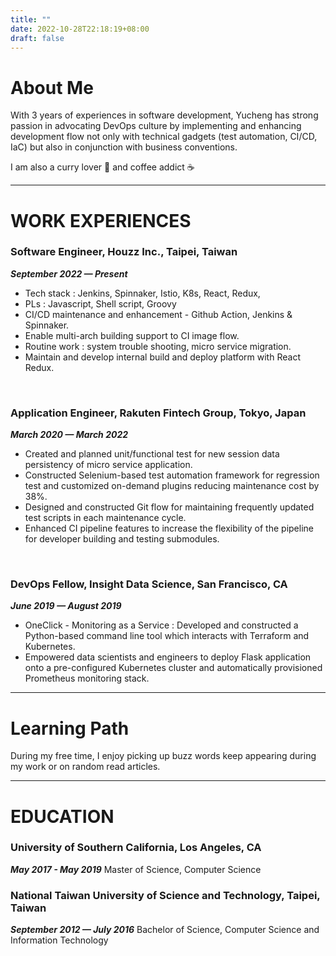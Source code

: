 ```yaml
---
title: ""
date: 2022-10-28T22:18:19+08:00
draft: false
---
```

# About Me

With 3 years of experiences in software development, Yucheng has strong passion in advocating DevOps culture by implementing and enhancing development flow 
not only with technical gadgets (test automation, CI/CD, IaC) but also in conjunction with business conventions.

I am also a curry lover 🍛 and coffee addict ☕
&nbsp;
___

# WORK EXPERIENCES
### Software Engineer, Houzz Inc., Taipei, Taiwan
***September 2022 — Present***
- Tech stack : Jenkins, Spinnaker, Istio, K8s, React, Redux, 
- PLs : Javascript, Shell script, Groovy
- CI/CD maintenance and enhancement - Github Action, Jenkins & Spinnaker.
- Enable multi-arch building support to CI image flow.
- Routine work : system trouble shooting, micro service migration.
- Maintain and develop internal build and deploy platform with React Redux.

&nbsp;

### Application Engineer, Rakuten Fintech Group, Tokyo, Japan
***March 2020 — March 2022***
- Created and planned unit/functional test for new session data persistency of micro service application.
- Constructed Selenium-based test automation framework for regression test and customized on-demand plugins
reducing maintenance cost by 38%.
- Designed and constructed Git flow for maintaining frequently updated test scripts in each maintenance cycle.
- Enhanced CI pipeline features to increase the flexibility of the pipeline for developer building and testing
submodules.

&nbsp;

### DevOps Fellow, Insight Data Science, San Francisco, CA
***June 2019 — August 2019***
- OneClick - Monitoring as a Service : Developed and constructed a Python-based command line tool which interacts with Terraform and Kubernetes.
- Empowered data scientists and engineers to deploy Flask application onto a pre-configured Kubernetes cluster and automatically provisioned Prometheus monitoring stack.
&nbsp;
___

# Learning Path

During my free time, I enjoy picking up buzz words keep appearing during my work or on random read articles.
&nbsp;
___

# EDUCATION
### University of Southern California, Los Angeles, CA
***May 2017 - May 2019***
Master of Science, Computer Science
### National Taiwan University of Science and Technology, Taipei, Taiwan
***September 2012 — July 2016***
Bachelor of Science, Computer Science and Information Technology

&nbsp;